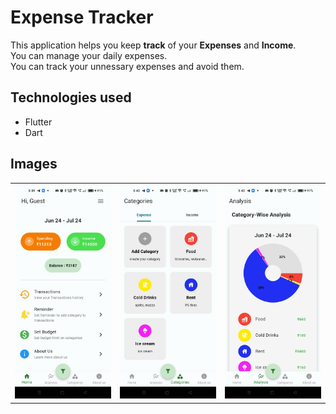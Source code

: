 # Expense Tracker
This application helps you keep **track** of your **Expenses** and **Income**.  
You can manage your daily expenses.  
You can track your unnessary expenses and avoid them.

## Technologies used
- Flutter
- Dart




## Images

<table>
  <tr>
    <td><img src="assets/images/1.jpg" width="200" /></td>
    <td><img src="assets/images/2.jpg" width="200" /></td>
    <td><img src="assets/images/3.jpg" width="200" /></td>
  </tr>
</table>
